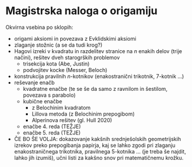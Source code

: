 # Magistrska naloga o origamiju

Okvirna vsebina po sklopih:
- origami aksiomi in povezava z Evklidskimi aksiomi
- zlaganje stožnic (a se da tudi krog?)
- Hagovi izreki v kvadratu in razdelitev stranice na *n* enakih delov (trije načini), rešitev dveh starogrških problemov
    - trisekcija kota (Abe, Justin)
    - podvojitev kocke (Messer, Beloch)
- konstrukcija pravilnih *n*-kotnikov (enakostranični trikotnik, 7-kotnik ...)
- reševanje enačb
    - kvadratne enačbe (te se še da samo z ravnilom in šestilom, povezava s parabolo)
    - kubične enačbe
        - z Belochinim kvadratom
        - Lillova metoda (z Belochinim prepogibom)
        - Alperinova rešitev (gl. Hull 2020)
    - enačbe 4. reda (TEŽJE)
    - enačbe 5. reda (TEŽJE)
- ČE BO ŠE VOLJA: dokazovanje kakšnih srednješolskih geometrijskih izrekov preko prepogibanja papirja, kaj se lahko zgodi pri zlaganju enakostraničnega trikotnika, pravilnega 5-kotnika ... (je treba še najdit, lahko jih izumiš), učni listi za kakšno snov pri matematičnemu krožku.